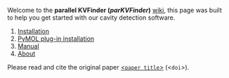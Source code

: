 

Welcome to the **parallel KVFinder (_parKVFinder_)**
[wiki](https://github.com/LBC-LNBio/parKVFinder/wiki), this page was
built to help you get started with our cavity detection software.

1. [Installation](https://github.com/LBC-LNBio/parKVFinder/wiki/parKVFinder-Installation)
2. [PyMOL plug-in installation](https://github.com/LBC-LNBio/parKVFinder/wiki/PyMOL-Plugin-Installation)
3. [Manual](https://github.com/LBC-LNBio/parKVFinder/wiki/parKVFinder-Manual)
4. [About](https://github.com/LBC-LNBio/parKVFinder/wiki/About)

Please read and cite the original paper [<`paper title`>]() (<`doi`>).
